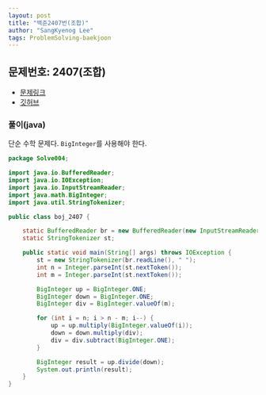 ```yaml
---
layout: post
title: "백준2407번(조합)"
author: "SangKyenog Lee"
tags: ProblemSolving-baekjoon
---
```


## 문제번호: 2407(조합)
- [문제링크](https://www.acmicpc.net/problem/2407)
- [깃허브](https://github.com/sksk713/PS/blob/master/Solve004/boj_2407.java)
### 풀이(java)
단순 수학 문제다.
`BigInteger`를 사용해야 한다.
```java
package Solve004;

import java.io.BufferedReader;
import java.io.IOException;
import java.io.InputStreamReader;
import java.math.BigInteger;
import java.util.StringTokenizer;

public class boj_2407 {

    static BufferedReader br = new BufferedReader(new InputStreamReader(System.in));
    static StringTokenizer st;

    public static void main(String[] args) throws IOException {
        st = new StringTokenizer(br.readLine(), " ");
        int n = Integer.parseInt(st.nextToken());
        int m = Integer.parseInt(st.nextToken());

        BigInteger up = BigInteger.ONE;
        BigInteger down = BigInteger.ONE;
        BigInteger div = BigInteger.valueOf(m);

        for (int i = n; i > n - m; i--) {
            up = up.multiply(BigInteger.valueOf(i));
            down = down.multiply(div);
            div = div.subtract(BigInteger.ONE);
        }

        BigInteger result = up.divide(down);
        System.out.println(result);
    }
}
```